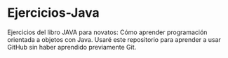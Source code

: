 # Ejercicios-Java
Ejercicios del libro JAVA para novatos: Cómo aprender programación orientada a objetos con Java.
Usaré este repositorio para aprender a usar GitHub sin haber aprendido previamente Git.
